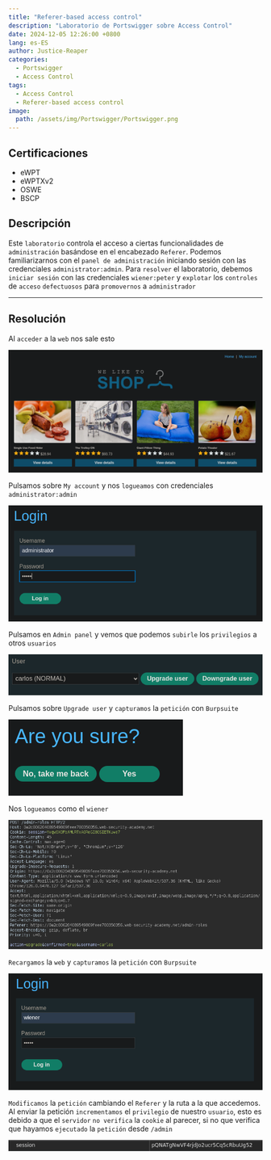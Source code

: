 ```yaml
---
title: "Referer-based access control"
description: "Laboratorio de Portswigger sobre Access Control"
date: 2024-12-05 12:26:00 +0800
lang: es-ES
author: Justice-Reaper
categories:
  - Portswigger
  - Access Control
tags:
  - Access Control
  - Referer-based access control
image:
  path: /assets/img/Portswigger/Portswigger.png
---
```


## Certificaciones

- eWPT
- eWPTXv2
- OSWE
- BSCP
  
## Descripción

Este `laboratorio` controla el acceso a ciertas funcionalidades de `administración` basándose en el encabezado `Referer`. Podemos familiarizarnos con el `panel de administración` iniciando sesión con las credenciales `administrator:admin`. Para `resolver` el laboratorio, debemos `iniciar sesión` con las credenciales `wiener:peter` y `explotar` los `controles` de `acceso` `defectuosos` para `promovernos` a `administrador`

---

## Resolución

Al `acceder` a la `web` nos sale esto

![](/assets/img/Access-Control-Lab-12/image_1.png)

Pulsamos sobre `My account` y nos `logueamos` con credenciales `administrator:admin`

![](/assets/img/Access-Control-Lab-12/image_2.png)

Pulsamos en `Admin panel` y vemos que podemos `subirle` los `privilegios` a otros `usuarios`

![](/assets/img/Access-Control-Lab-12/image_3.png)

Pulsamos sobre `Upgrade user` y `capturamos` la `petición` con `Burpsuite`

![](/assets/img/Access-Control-Lab-12/image_4.png)

Nos `logueamos` como el `wiener`

![](/assets/img/Access-Control-Lab-12/image_5.png)

`Recargamos` la `web` y `capturamos` la `petición` con `Burpsuite`

![](/assets/img/Access-Control-Lab-12/image_6.png)

`Modificamos` la `petición` cambiando el `Referer` y la ruta a la que accedemos. Al enviar la petición `incrementamos` el `privilegio` de nuestro `usuario`, esto es debido a que el `servidor` `no verifica` la `cookie` al parecer, si no que verifica que hayamos `ejecutado` la `petición` desde `/admin`

![](/assets/img/Access-Control-Lab-12/image_7.png)
